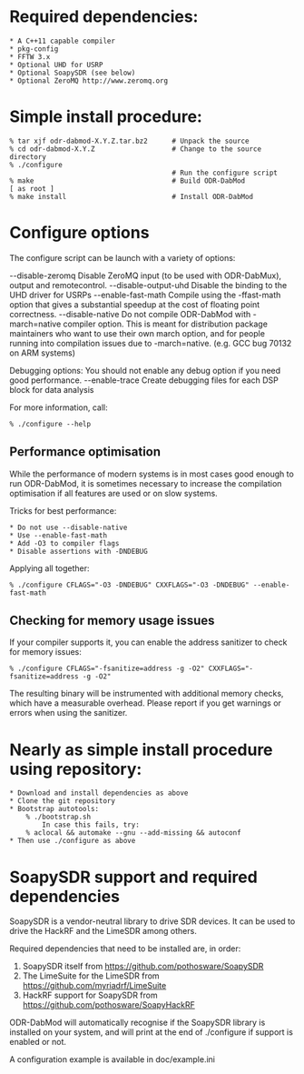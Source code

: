 Required dependencies:
======================

    * A C++11 capable compiler
    * pkg-config
    * FFTW 3.x
    * Optional UHD for USRP
    * Optional SoapySDR (see below)
    * Optional ZeroMQ http://www.zeromq.org

Simple install procedure:
=========================

    % tar xjf odr-dabmod-X.Y.Z.tar.bz2      # Unpack the source
    % cd odr-dabmod-X.Y.Z                   # Change to the source directory
    % ./configure
                                            # Run the configure script
    % make                                  # Build ODR-DabMod
    [ as root ]
    % make install                          # Install ODR-DabMod

Configure options
=================
The configure script can be launch with a variety of options:

 --disable-zeromq       Disable ZeroMQ input (to be used with ODR-DabMux),
                        output and remotecontrol.
 --disable-output-uhd   Disable the binding to the UHD driver for USRPs
 --enable-fast-math     Compile using the -ffast-math option that gives a substantial
                        speedup at the cost of floating point correctness.
 --disable-native       Do not compile ODR-DabMod with -march=native compiler option.
                        This is meant for distribution package maintainers who want to
                        use their own march option, and for people running into compilation
                        issues due to -march=native. (e.g. GCC bug 70132 on ARM systems)

Debugging options: You should not enable any debug option if you need good performance.
 --enable-trace         Create debugging files for each DSP block for data analysis

For more information, call:

    % ./configure --help

Performance optimisation
------------------------
While the performance of modern systems is in most cases good enough to
run ODR-DabMod, it is sometimes necessary to increase the compilation
optimisation if all features are used or on slow systems.

Tricks for best performance:

    * Do not use --disable-native
    * Use --enable-fast-math
    * Add -O3 to compiler flags
    * Disable assertions with -DNDEBUG

Applying all together:

    % ./configure CFLAGS="-O3 -DNDEBUG" CXXFLAGS="-O3 -DNDEBUG" --enable-fast-math

Checking for memory usage issues
--------------------------------
If your compiler supports it, you can enable the address sanitizer to check for memory
issues:

    % ./configure CFLAGS="-fsanitize=address -g -O2" CXXFLAGS="-fsanitize=address -g -O2"

The resulting binary will be instrumented with additional memory checks, which have a
measurable overhead. Please report if you get warnings or errors when using the sanitizer.

Nearly as simple install procedure using repository:
====================================================

    * Download and install dependencies as above
    * Clone the git repository
    * Bootstrap autotools:
        % ./bootstrap.sh
            In case this fails, try:
        % aclocal && automake --gnu --add-missing && autoconf
    * Then use ./configure as above

SoapySDR support and required dependencies
==========================================
SoapySDR is a vendor-neutral library to drive SDR devices. It can be used to
drive the HackRF and the LimeSDR among others.

Required dependencies that need to be installed are, in order:

1. SoapySDR itself from https://github.com/pothosware/SoapySDR
1. The LimeSuite for the LimeSDR from https://github.com/myriadrf/LimeSuite
1. HackRF support for SoapySDR from https://github.com/pothosware/SoapyHackRF

ODR-DabMod will automatically recognise if the SoapySDR library is installed on
your system, and will print at the end of ./configure if support is enabled or
not.

A configuration example is available in doc/example.ini
